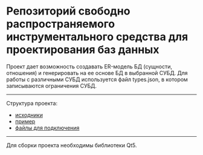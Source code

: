 # Репозиторий свободно распространяемого инструментального средства для проектирования баз данных
Проект дает возможность создавать ER-модель БД (сущности, отношения) 
и генерировать на ее основе БД в выбранной СУБД.
Для работы с различными СУБД используется файл types.json, в котором записываются ограничения СУБД.

---

Структура проекта:
- [исходники](https://github.com/nikitvs/DataModeler/tree/main/src)
- [пример](https://github.com/nikitvs/DataModeler/tree/main/examples)
- [файлы для подключения](https://github.com/nikitvs/DataModeler/tree/main/include/datamodeler)

---

Для сборки проекта необходимы библиотеки Qt5.